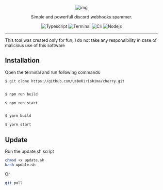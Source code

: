 <div align='center'>

![img](https://media.discordapp.net/attachments/926552770855698502/962444022679494736/cherrylogo.png?width=603&height=302)


</div>

<p align='center'>Simple and powerfull discord webhooks spammer.</p>

<div align="center">

  ![Typescript](https://img.shields.io/badge/-Typescript-black?&logo=typescript)
  ![Terminal](https://img.shields.io/badge/-Terminal-black?&logo=windowsterminal)
  ![Cli](https://img.shields.io/badge/-Cli-black?&logo=shell)
  ![Nodejs](https://img.shields.io/badge/-Node.js-black?&logo=node.js)

</div>

---

This tool was created only for fun, I do not take any responsibility in case of malicious use of this software

<h2>Installation</h2>
Open the terminal and run following commands


```sh
$ git clone https://github.com/UsboKirishima/cherry.git


$ npm run build

$ npm run start


$ yarn build

$ yarn start
```

<h2>Update</h2>
Run the update.sh script

```sh
chmod +x update.sh
bash update.sh
```
Or
```sh
git pull
```